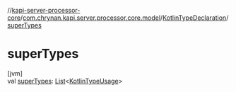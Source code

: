 //[kapi-server-processor-core](../../../index.md)/[com.chrynan.kapi.server.processor.core.model](../index.md)/[KotlinTypeDeclaration](index.md)/[superTypes](super-types.md)

# superTypes

[jvm]\
val [superTypes](super-types.md): [List](https://kotlinlang.org/api/latest/jvm/stdlib/kotlin.collections/-list/index.html)&lt;[KotlinTypeUsage](../-kotlin-type-usage/index.md)&gt;
